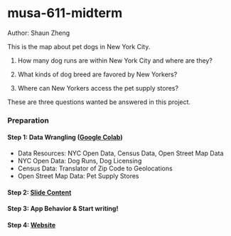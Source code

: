 # musa-611-midterm

Author: Shaun Zheng

This is the map about pet dogs in New York City.

1. How many dog runs are within New York City and where are they?

2. What kinds of dog breed are favored by New Yorkers?
3. Where can New Yorkers access the pet supply stores?

These are three questions wanted be answered in this project.

### Preparation

#### Step 1: Data Wrangling ([Google Colab](https://colab.research.google.com/drive/1dLWZRYcxk7B1iJFk9BfA_dVYAmZ9sgkL?usp=sharing))

* Data Resources: NYC Open Data, Census Data, Open Street Map Data
* NYC Open Data: Dog Runs, Dog Licensing
* Census Data: Translator of Zip Code to Geolocations 
* Open Street Map Data: Pet Supply Stores

#### Step 2: [Slide Content]("data/slides.js")

#### Step 3: App Behavior & Start writing!

#### Step 4: [Website](https://shaunzhxiong.github.io/musa-611-nycdoggy/)
